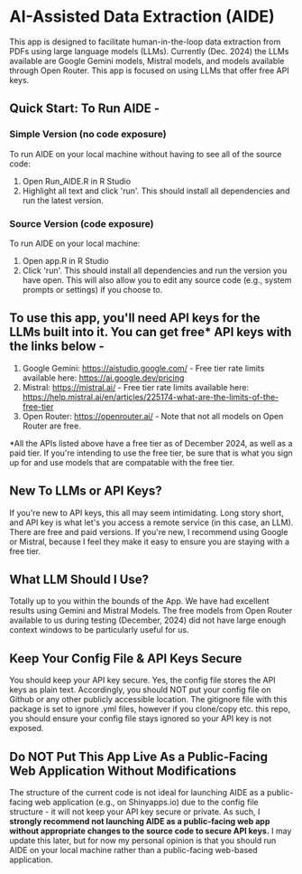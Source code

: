 # AI-Assisted Data Extraction (AIDE)
This app is designed to facilitate human-in-the-loop data extraction from PDFs using large language models (LLMs). Currently (Dec. 2024) the LLMs available are Google Gemini models, Mistral models, and models available through Open Router. This app is focused on using LLMs that offer free API keys. 

## Quick Start: To Run AIDE -
### Simple Version (no code exposure)
To run AIDE on your local machine without having to see all of the source code: 
1) Open Run_AIDE.R in R Studio
2) Highlight all text and click 'run'. This should install all dependencies and run the latest version.

### Source Version (code exposure)
To run AIDE on your local machine: 
1) Open app.R in R Studio
2) Click 'run'. This should install all dependencies and run the version you have open. This will also allow you to edit any source code (e.g., system prompts or settings) if you choose to.

## To use this app, you'll need API keys for the LLMs built into it. You can get free* API keys with the links below - 
1) Google Gemini: https://aistudio.google.com/ - Free tier rate limits available here: https://ai.google.dev/pricing
2) Mistral: https://mistral.ai/ - Free tier rate limits available here: https://help.mistral.ai/en/articles/225174-what-are-the-limits-of-the-free-tier 
3) Open Router: https://openrouter.ai/ - Note that not all models on Open Router are free.

*All the APIs listed above have a free tier as of December 2024, as well as a paid tier. If you're intending to use the free tier, be sure that is what you sign up for and use models that are compatable with the free tier.

## New To LLMs or API Keys?
If you're new to API keys, this all may seem intimidating. Long story short, and API key is what let's you access a remote service (in this case, an LLM). There are free and paid versions. If you're new, I recommend using Google or Mistral, because I feel they make it easy to ensure you are staying with a free tier.

## What LLM Should I Use? 
Totally up to you within the bounds of the App. We have had excellent results using Gemini and Mistral Models. The free models from Open Router available to us during testing (December, 2024) did not have large enough context windows to be particularly useful for us. 

## Keep Your Config File & API Keys Secure
You should keep your API key secure. Yes, the config file stores the API keys as plain text. Accordingly, you should NOT put your config file on Github or any other publicly accessible location. The gitignore file with this package is set to ignore .yml files, however if you clone/copy etc. this repo, you should ensure your config file stays ignored so your API key is not exposed. 

## Do NOT Put This App Live As a Public-Facing Web Application Without Modifications
The structure of the current code is not ideal for launching AIDE as a public-facing web application (e.g., on Shinyapps.io) due to the config file structure - it will not keep your API key secure or private. As such, I <strong>strongly recommend not launching AIDE as a public-facing web app without appropriate changes to the source code to secure API keys.</strong> I may update this later, but for now my personal opinion is that you should run AIDE on your local machine rather than a public-facing web-based application. 
